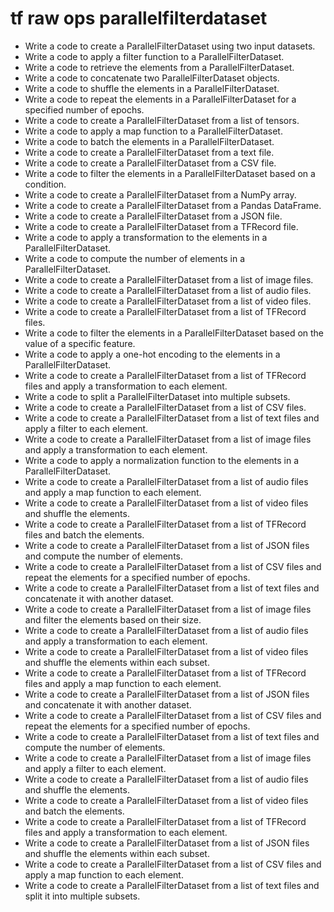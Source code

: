 # tf raw ops parallelfilterdataset

- Write a code to create a ParallelFilterDataset using two input datasets.
- Write a code to apply a filter function to a ParallelFilterDataset.
- Write a code to retrieve the elements from a ParallelFilterDataset.
- Write a code to concatenate two ParallelFilterDataset objects.
- Write a code to shuffle the elements in a ParallelFilterDataset.
- Write a code to repeat the elements in a ParallelFilterDataset for a specified number of epochs.
- Write a code to create a ParallelFilterDataset from a list of tensors.
- Write a code to apply a map function to a ParallelFilterDataset.
- Write a code to batch the elements in a ParallelFilterDataset.
- Write a code to create a ParallelFilterDataset from a text file.
- Write a code to create a ParallelFilterDataset from a CSV file.
- Write a code to filter the elements in a ParallelFilterDataset based on a condition.
- Write a code to create a ParallelFilterDataset from a NumPy array.
- Write a code to create a ParallelFilterDataset from a Pandas DataFrame.
- Write a code to create a ParallelFilterDataset from a JSON file.
- Write a code to create a ParallelFilterDataset from a TFRecord file.
- Write a code to apply a transformation to the elements in a ParallelFilterDataset.
- Write a code to compute the number of elements in a ParallelFilterDataset.
- Write a code to create a ParallelFilterDataset from a list of image files.
- Write a code to create a ParallelFilterDataset from a list of audio files.
- Write a code to create a ParallelFilterDataset from a list of video files.
- Write a code to create a ParallelFilterDataset from a list of TFRecord files.
- Write a code to filter the elements in a ParallelFilterDataset based on the value of a specific feature.
- Write a code to apply a one-hot encoding to the elements in a ParallelFilterDataset.
- Write a code to create a ParallelFilterDataset from a list of TFRecord files and apply a transformation to each element.
- Write a code to split a ParallelFilterDataset into multiple subsets.
- Write a code to create a ParallelFilterDataset from a list of CSV files.
- Write a code to create a ParallelFilterDataset from a list of text files and apply a filter to each element.
- Write a code to create a ParallelFilterDataset from a list of image files and apply a transformation to each element.
- Write a code to apply a normalization function to the elements in a ParallelFilterDataset.
- Write a code to create a ParallelFilterDataset from a list of audio files and apply a map function to each element.
- Write a code to create a ParallelFilterDataset from a list of video files and shuffle the elements.
- Write a code to create a ParallelFilterDataset from a list of TFRecord files and batch the elements.
- Write a code to create a ParallelFilterDataset from a list of JSON files and compute the number of elements.
- Write a code to create a ParallelFilterDataset from a list of CSV files and repeat the elements for a specified number of epochs.
- Write a code to create a ParallelFilterDataset from a list of text files and concatenate it with another dataset.
- Write a code to create a ParallelFilterDataset from a list of image files and filter the elements based on their size.
- Write a code to create a ParallelFilterDataset from a list of audio files and apply a transformation to each element.
- Write a code to create a ParallelFilterDataset from a list of video files and shuffle the elements within each subset.
- Write a code to create a ParallelFilterDataset from a list of TFRecord files and apply a map function to each element.
- Write a code to create a ParallelFilterDataset from a list of JSON files and concatenate it with another dataset.
- Write a code to create a ParallelFilterDataset from a list of CSV files and repeat the elements for a specified number of epochs.
- Write a code to create a ParallelFilterDataset from a list of text files and compute the number of elements.
- Write a code to create a ParallelFilterDataset from a list of image files and apply a filter to each element.
- Write a code to create a ParallelFilterDataset from a list of audio files and shuffle the elements.
- Write a code to create a ParallelFilterDataset from a list of video files and batch the elements.
- Write a code to create a ParallelFilterDataset from a list of TFRecord files and apply a transformation to each element.
- Write a code to create a ParallelFilterDataset from a list of JSON files and shuffle the elements within each subset.
- Write a code to create a ParallelFilterDataset from a list of CSV files and apply a map function to each element.
- Write a code to create a ParallelFilterDataset from a list of text files and split it into multiple subsets.